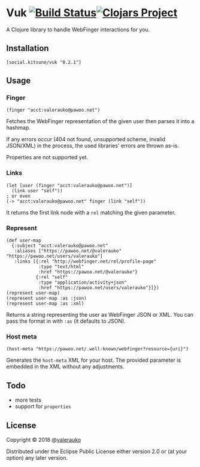 # Vuk [![Build Status](https://travis-ci.com/valerauko/vuk.svg?branch=master)](https://travis-ci.com/valerauko/vuk)[![Clojars Project](https://img.shields.io/clojars/v/social.kitsune/vuk.svg)](https://clojars.org/social.kitsune/vuk)

A Clojure library to handle WebFinger interactions for you.

## Installation

```
[social.kitsune/vuk "0.2.1"]
```

## Usage

### Finger
```
(finger "acct:valerauko@pawoo.net")
```
Fetches the WebFinger representation of the given user then parses it into a hashmap.

If any errors occur (404 not found, unsupported scheme, invalid JSON/XML) in the process, the used libraries' errors are thrown as-is.

Properties are not supported yet.

### Links
```
(let [user (finger "acct:valerauko@pawoo.net")]
  (link user "self"))
; or even
(-> "acct:valerauko@pawoo.net" finger (link "self"))
```
It returns the first link node with a `rel` matching the given parameter.

### Represent
```
(def user-map
  {:subject "acct:valerauko@pawoo.net"
   :aliases ["https://pawoo.net/@valerauko" "https://pawoo.net/users/valerauko"]
   :links [{:rel "http://webfinger.net/rel/profile-page"
            :type "text/html"
            :href "https://pawoo.net/@valerauko"}
           {:rel "self"
            :type "application/activity+json"
            :href "https://pawoo.net/users/valerauko"}]})
(represent user-map)
(represent user-map :as :json)
(represent user-map :as :xml)
```
Returns a string representing the user as WebFinger JSON or XML. You can pass the format in with `:as` (it defaults to JSON).

### Host meta
```
(host-meta "https://pawoo.net/.well-known/webfinger?resource={uri}")
```
Generates the `host-meta` XML for your host. The provided parameter is embedded in the XML without any adjustments.

## Todo
* more tests
* support for `properties`

## License

Copyright © 2018 @[valerauko](https://github.com/valerauko)

Distributed under the Eclipse Public License either version 2.0 or (at your option) any later version.
